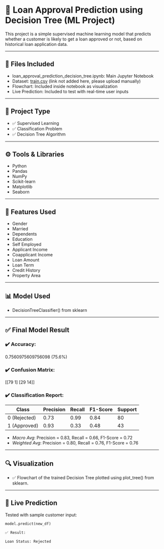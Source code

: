 # 🏦 Loan Approval Prediction using Decision Tree (ML Project)

This project is a simple supervised machine learning model that predicts whether a customer is likely to get a loan approved or not, based on historical loan application data.

---

## 📂 Files Included
- loan_approval_prediction_decision_tree.ipynb: Main Jupyter Notebook
- Dataset: [train.csv](#) (link not added here, please upload manually)
- Flowchart: Included inside notebook as visualization
- Live Prediction: Included to test with real-time user inputs

---

## 📌 Project Type
- ✅ Supervised Learning
- ✅ Classification Problem
- ✅ Decision Tree Algorithm

---

## ⚙️ Tools & Libraries
- Python
- Pandas
- NumPy
- Scikit-learn
- Matplotlib
- Seaborn

---

## 🧠 Features Used
- Gender
- Married
- Dependents
- Education
- Self Employed
- Applicant Income
- Coapplicant Income
- Loan Amount
- Loan Term
- Credit History
- Property Area

---

## 📊 Model Used
- DecisionTreeClassifier() from sklearn

---

## ✅ Final Model Result

### ✔️ Accuracy:  
0.7560975609756098 (75.6%)

### ✔️ Confusion Matrix:
[[79  1] [29 14]]

### ✔️ Classification Report:

| Class | Precision | Recall | F1-Score | Support |
|-------|-----------|--------|----------|---------|
| 0 (Rejected) | 0.73 | 0.99 | 0.84 | 80 |
| 1 (Approved) | 0.93 | 0.33 | 0.48 | 43 |

- *Macro Avg*: Precision = 0.83, Recall = 0.66, F1-Score = 0.72  
- *Weighted Avg*: Precision = 0.80, Recall = 0.76, F1-Score = 0.76

---

## 🔍 Visualization

- ✅ Flowchart of the trained Decision Tree plotted using plot_tree() from sklearn.

---

## 🔮 Live Prediction

Tested with sample customer input:
```python
model.predict(new_df)

✅ Result:

Loan Status: Rejected
